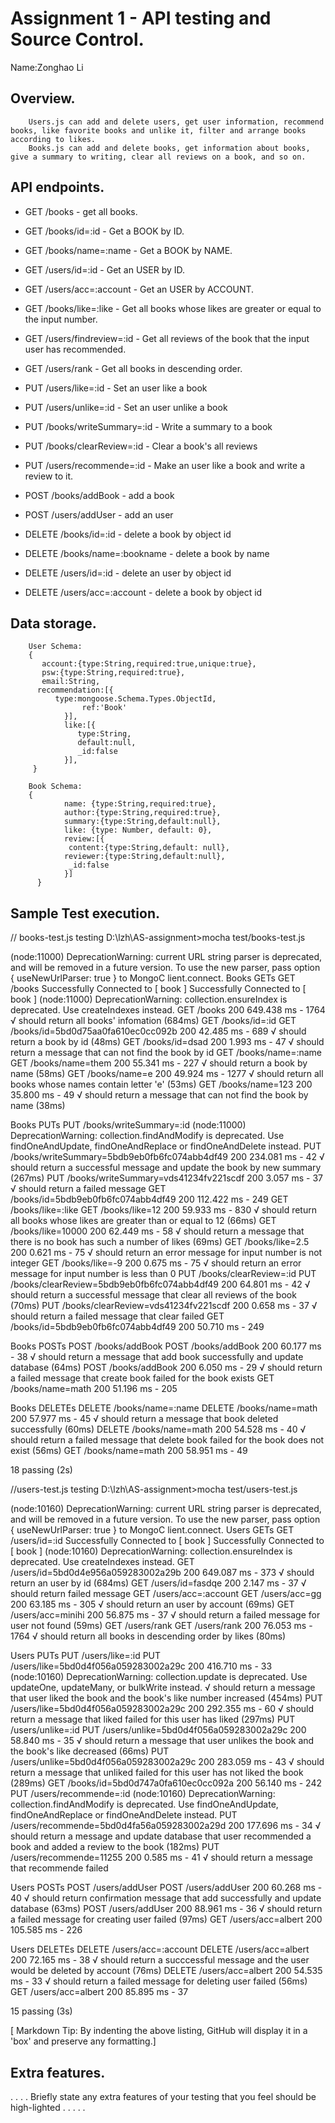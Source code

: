 # Assignment 1 - API testing and Source Control.

Name:Zonghao Li

## Overview.
        Users.js can add and delete users, get user information, recommend books, like favorite books and unlike it, filter and arrange books according to likes. 
        Books.js can add and delete books, get information about books, give a summary to writing, clear all reviews on a book, and so on.

## API endpoints.
+ GET /books - get all books.
+ GET /books/id=:id - Get a BOOK by ID.
+ GET /books/name=:name - Get a BOOK by NAME.
+ GET /users/id=:id - Get an USER by ID.
+ GET /users/acc=:account - Get an USER by ACCOUNT.
+ GET /books/like=:like - Get all books whose likes are greater or equal to the input number.
+ GET /users/findreview=:id - Get all reviews of the book that the input user has recommended.
+ GET /users/rank - Get all books in descending order.

+ PUT /users/like=:id - Set an user like a book
+ PUT /users/unlike=:id - Set an user unlike a book
+ PUT /books/writeSummary=:id - Write a summary to a book
+ PUT /books/clearReview=:id - Clear a book's all reviews
+ PUT /users/recommende=:id - Make an user like a book and write a review to it.

+ POST /books/addBook - add a book
+ POST /users/addUser - add an user

+ DELETE /books/id=:id - delete a book by object id
+ DELETE /books/name=:bookname - delete a book by name
+ DELETE /users/id=:id - delete an user by object id
+ DELETE /users/acc=:account - delete a book by object id


## Data storage.
        User Schema:
        {
           account:{type:String,required:true,unique:true},
           psw:{type:String,required:true},
           email:String,
          recommendation:[{
              type:mongoose.Schema.Types.ObjectId,
                    ref:'Book'
                }],
                like:[{
                   type:String,
                   default:null,
                   _id:false
                }],
         }
         
        Book Schema:
        {
                name: {type:String,required:true},
                author:{type:String,required:true},
                summary:{type:String,default:null},
                like: {type: Number, default: 0},
                review:[{
                 content:{type:String,default: null},
                reviewer:{type:String,default:null},
                 _id:false
                }]
          }

## Sample Test execution.

// books-test.js testing
D:\lzh\AS-assignment>mocha test/books-test.js


(node:11000) DeprecationWarning: current URL string parser is deprecated, and will be removed in a future version. To use the new parser, pass option { useNewUrlParser: true } to MongoC
lient.connect.
  Books
    GETs
      GET /books
Successfully Connected to [ book ]
Successfully Connected to [ book ]
(node:11000) DeprecationWarning: collection.ensureIndex is deprecated. Use createIndexes instead.
GET /books 200 649.438 ms - 1764
        √ should return all books' infomation (684ms)
      GET /books/id=:id
GET /books/id=5bd0d75aa0fa610ec0cc092b 200 42.485 ms - 689
        √ should return a book by id (48ms)
GET /books/id=dsad 200 1.993 ms - 47
        √ should return a message that can not find the book by id
      GET /books/name=:name
GET /books/name=them 200 55.341 ms - 227
        √ should return a book by name (58ms)
GET /books/name=e 200 49.924 ms - 1277
        √ should return all books whose names contain letter 'e' (53ms)
GET /books/name=123 200 35.800 ms - 49
        √ should return a message that can not find the book by name (38ms)

  Books
    PUTs
      PUT /books/writeSummary=:id
(node:11000) DeprecationWarning: collection.findAndModify is deprecated. Use findOneAndUpdate, findOneAndReplace or findOneAndDelete instead.
PUT /books/writeSummary=5bdb9eb0fb6fc074abb4df49 200 234.081 ms - 42
        √ should return a successful message and update the book by new summary (267ms)
PUT /books/writeSummary=vds41234fv221scdf 200 3.057 ms - 37
        √ should return a failed message
GET /books/id=5bdb9eb0fb6fc074abb4df49 200 112.422 ms - 249
      GET /books/like=:like
GET /books/like=12 200 59.933 ms - 830
        √ should return all books whose likes are greater than or equal to 12 (66ms)
GET /books/like=10000 200 62.449 ms - 58
        √ should return a message that there is no book has such a number of likes (69ms)
GET /books/like=2.5 200 0.621 ms - 75
        √ should return an error message for input number is not integer
GET /books/like=-9 200 0.675 ms - 75
        √ should return an error message for input number is less than 0
      PUT /books/clearReview=:id
PUT /books/clearReview=5bdb9eb0fb6fc074abb4df49 200 64.801 ms - 42
        √ should return a successful message that clear all reviews of the book (70ms)
PUT /books/clearReview=vds41234fv221scdf 200 0.658 ms - 37
        √ should return a failed message that clear failed
GET /books/id=5bdb9eb0fb6fc074abb4df49 200 50.710 ms - 249

  Books
    POSTs
      POST /books/addBook
POST /books/addBook 200 60.177 ms - 38
        √ should return a message that add book successfully and update database (64ms)
POST /books/addBook 200 6.050 ms - 29
        √ should return a failed message that create book failed for the book exists
GET /books/name=math 200 51.196 ms - 205

  Books
    DELETEs
      DELETE /books/name=:name
DELETE /books/name=math 200 57.977 ms - 45
        √ should return a message that book deleted successfully (60ms)
DELETE /books/name=math 200 54.528 ms - 40
        √ should return a failed message that delete book failed for the book does not exist (56ms)
GET /books/name=math 200 58.951 ms - 49


  18 passing (2s)

 //users-test.js testing
 D:\lzh\AS-assignment>mocha test/users-test.js


(node:10160) DeprecationWarning: current URL string parser is deprecated, and will be removed in a future version. To use the new parser, pass option { useNewUrlParser: true } to MongoC
lient.connect.
  Users
    GETs
      GET /users/id=:id
Successfully Connected to [ book ]
Successfully Connected to [ book ]
(node:10160) DeprecationWarning: collection.ensureIndex is deprecated. Use createIndexes instead.
GET /users/id=5bd0d4e956a059283002a29b 200 649.087 ms - 373
        √ should return an user by id (684ms)
GET /users/id=fasdqe 200 2.147 ms - 37
        √ should return failed message
      GET /users/acc=:account
GET /users/acc=gg 200 63.185 ms - 305
        √ should return an user by account (69ms)
GET /users/acc=minihi 200 56.875 ms - 37
        √ should return a failed message for user not found (59ms)
      GET /users/rank
GET /users/rank 200 76.053 ms - 1764
        √ should return all books in descending order by likes (80ms)

  Users
    PUTs
      PUT /users/like=:id
PUT /users/like=5bd0d4f056a059283002a29c 200 416.710 ms - 33
(node:10160) DeprecationWarning: collection.update is deprecated. Use updateOne, updateMany, or bulkWrite instead.
        √ should return a message that user liked the book and the book's like number increased  (454ms)
PUT /users/like=5bd0d4f056a059283002a29c 200 292.355 ms - 60
        √ should return a message that liked failed for this user has liked  (297ms)
      PUT /users/unlike=:id
PUT /users/unlike=5bd0d4f056a059283002a29c 200 58.840 ms - 35
        √ should return a message that user unlikes the book and the book's like decreased  (66ms)
PUT /users/unlike=5bd0d4f056a059283002a29c 200 283.059 ms - 43
        √ should return a message that unliked failed for this user has not liked the book (289ms)
GET /books/id=5bd0d747a0fa610ec0cc092a 200 56.140 ms - 242
      PUT /users/recommende=:id
(node:10160) DeprecationWarning: collection.findAndModify is deprecated. Use findOneAndUpdate, findOneAndReplace or findOneAndDelete instead.
PUT /users/recommende=5bd0d4fa56a059283002a29d 200 177.696 ms - 34
        √ should return a message and update database that user recommended a book and added a review to the book (182ms)
PUT /users/recommende=11255 200 0.585 ms - 41
        √ should return a message that recommende failed

  Users
    POSTs
      POST /users/addUser
POST /users/addUser 200 60.268 ms - 40
        √ should return confirmation message that add successfully and update database  (63ms)
POST /users/addUser 200 88.961 ms - 36
        √ should return a failed message for creating user failed (97ms)
GET /users/acc=albert 200 105.585 ms - 226

  Users
    DELETEs
      DELETE /users/acc=:account
DELETE /users/acc=albert 200 72.165 ms - 38
        √ should return a succcessful message and the user would be deleted by account (76ms)
DELETE /users/acc=albert 200 54.535 ms - 33
        √ should return a failed message for deleting user failed (56ms)
GET /users/acc=albert 200 85.895 ms - 37


  15 passing (3s)


[ Markdown Tip: By indenting the above listing, GitHub will display it in a 'box' and preserve any formatting.]

## Extra features.
. . . . Briefly state any extra features of your testing that you feel should be high-lighted . . . . .
